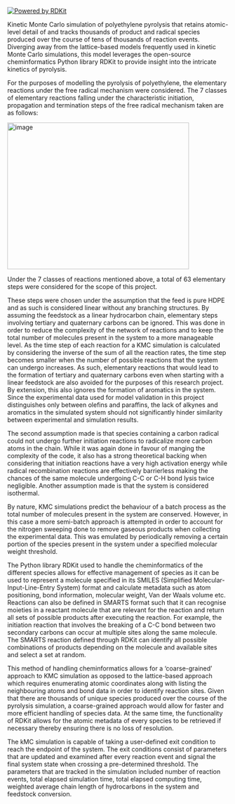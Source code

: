 [![Powered by RDKit](https://img.shields.io/badge/Powered%20by-RDKit-3838ff.svg?logo=data:image/png;base64,iVBORw0KGgoAAAANSUhEUgAAABAAAAAQBAMAAADt3eJSAAAABGdBTUEAALGPC/xhBQAAACBjSFJNAAB6JgAAgIQAAPoAAACA6AAAdTAAAOpgAAA6mAAAF3CculE8AAAAFVBMVEXc3NwUFP8UPP9kZP+MjP+0tP////9ZXZotAAAAAXRSTlMAQObYZgAAAAFiS0dEBmFmuH0AAAAHdElNRQfmAwsPGi+MyC9RAAAAQElEQVQI12NgQABGQUEBMENISUkRLKBsbGwEEhIyBgJFsICLC0iIUdnExcUZwnANQWfApKCK4doRBsKtQFgKAQC5Ww1JEHSEkAAAACV0RVh0ZGF0ZTpjcmVhdGUAMjAyMi0wMy0xMVQxNToyNjo0NyswMDowMDzr2J4AAAAldEVYdGRhdGU6bW9kaWZ5ADIwMjItMDMtMTFUMTU6MjY6NDcrMDA6MDBNtmAiAAAAAElFTkSuQmCC)](https://www.rdkit.org/)

Kinetic Monte Carlo simulation of polyethylene pyrolysis that retains atomic-level detail of and tracks thousands of product and radical species produced over the course of tens of thousands of reaction events. Diverging away from the lattice-based models frequently used in kinetic Monte Carlo simulations, this model leverages the open-source cheminformatics Python library RDKit to provide insight into the intricate kinetics of pyrolysis.

For the purposes of modelling the pyrolysis of polyethylene, the elementary reactions under the free radical mechanism were considered. The 7 classes of elementary reactions falling under the characteristic initiation, propagation and termination steps of the free radical mechanism taken are as follows:

<img width="414" height="334" alt="image" src="https://github.com/user-attachments/assets/ae3d9e7d-8be2-41c4-b690-9ed75a9dd0d2" />

Under the 7 classes of reactions mentioned above, a total of 63 elementary steps were considered for the scope of this project. 

These steps were chosen under the assumption that the feed is pure HDPE and as such is considered linear without any branching structures. By assuming the feedstock as a linear hydrocarbon chain, elementary steps involving tertiary and quaternary carbons can be ignored. This was done in order to reduce the complexity of the network of reactions and to keep the total number of molecules present in the system to a more manageable level. As the time step of each reaction for a KMC simulation is calculated by considering the inverse of the sum of all the reaction rates, the time step becomes smaller when the number of possible reactions that the system can undergo increases. As such, elementary reactions that would lead to the formation of tertiary and quaternary carbons even when starting with a linear feedstock are also avoided for the purposes of this research project. By extension, this also ignores the formation of aromatics in the system. Since the experimental data used for model validation in this project distinguishes only between olefins and paraffins, the lack of alkynes and aromatics in the simulated system should not significantly hinder similarity between experimental and simulation results.

The second assumption made is that species containing a carbon radical could not undergo further initiation reactions to radicalize more carbon atoms in the chain. While it was again done in favour of manging the complexity of the code, it also has a strong theoretical backing when considering that initiation reactions have a very high activation energy while radical recombination reactions are effectively barrierless making the chances of the same molecule undergoing C-C or C-H bond lysis twice negligible. Another assumption made is that the system is considered isothermal.

By nature, KMC simulations predict the behaviour of a batch process as the total number of molecules present in the system are conserved. However, in this case a more semi-batch approach is attempted in order to account for the nitrogen sweeping done to remove gaseous products when collecting the experimental data. This was emulated by periodically removing a certain portion of the species present in the system under a specified molecular weight threshold.

The Python library RDKit used to handle the cheminformatics of the different species allows for effective management of species as it can be used to represent a molecule specified in its SMILES (Simplified Molecular-Input-Line-Entry System) format and calculate metadata such as atom positioning, bond information, molecular weight, Van der Waals volume etc. Reactions can also be defined in SMARTS format such that it can recognise moieties in a reactant molecule that are relevant for the reaction and return all sets of possible products after executing the reaction. For example, the initiation reaction that involves the breaking of a C-C bond between two secondary carbons can occur at multiple sites along the same molecule. The SMARTS reaction defined through RDKit can identify all possible combinations of products depending on the molecule and available sites and select a set at random.

This method of handling cheminformatics allows for a ‘coarse-grained’ approach to KMC simulation as opposed to the lattice-based approach which requires enumerating atomic coordinates along with listing the neighbouring atoms and bond data in order to identify reaction sites. Given that there are thousands of unique species produced over the course of the pyrolysis simulation, a coarse-grained approach would allow for faster and more efficient handling of species data. At the same time, the functionality of RDKit allows for the atomic metadata of every species to be retrieved if necessary thereby ensuring there is no loss of resolution.

The kMC simulation is capable of taking a user-defined exit condition to reach the endpoint of the system. The exit conditions consist of parameters that are updated and examined after every reaction event and signal the final system state when crossing a pre-determined threshold. The parameters that are tracked in the simulation included number of reaction events, total elapsed simulation time, total elapsed computing time, weighted average chain length of hydrocarbons in the system and feedstock conversion.
